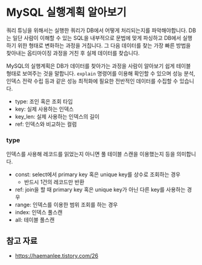 # MySQL 실행계획 알아보기

쿼리 튜닝을 위해서는 실행한 쿼리가 DB에서 어떻게 처리되는지를 파악해야합니다. DB는 일단 사람이 이해할 수 있는 SQL을 내부적으로 문법에 맞게 파싱하고 DB에서 실행하기 위한 형태로 변화하는 과정을 거칩니다. 그 다음 데이터를 찾는 가장 빠른 방법을 찾아내는 옵티마이징 과정을 거친 후 실제 데이터를 찾습니다. 

MySQL의 실행계획은 DB가 데이터를 찾아가는 과정을 사람이 알아보기 쉽게 테이블 형태로 보여주는 것을 말합니다. `explain` 명령어를 이용해 확인할 수 있으며 성능 분석, 인덱스 전략 수립 등과 같은 성능 최적화에 필요한 전반적인 데이터를 수집할 수 있습니다. 

- type: 조인 혹은 조회 타입
- key: 실제 사용하는 인덱스
- key_len: 실제 사용하는 인덱스의 길이
- ref: 인덱스와 비교하는 컬럼

### type

인덱스를 사용해 레코드를 읽었는지 아니면 풀 테이블 스캔을 이용했는지 등을 의미합니다. 

- const: select에서 primary key 혹은 unique key를 상수로 조회하는 경우
    - 반드시 1건의 레코드만 반환
- ref: join을 할 때 primary key 혹은 unique key가 아닌 다른 key를 사용하는 경우
- range: 인덱스를 이용한 범위 조회를 하는 경우
- index: 인덱스 풀스캔
- all: 테이블 풀스캔 

## 참고 자료
- https://haemanlee.tistory.com/26
